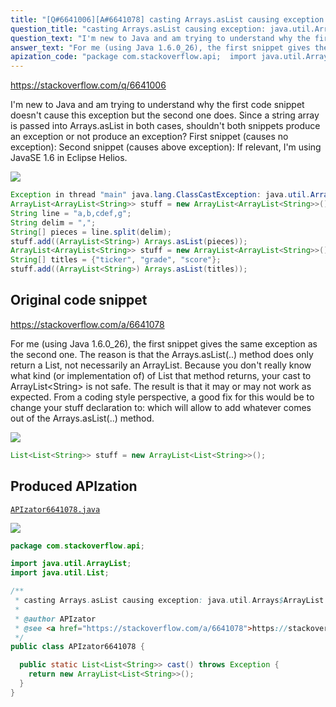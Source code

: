 ```yaml
---
title: "[Q#6641006][A#6641078] casting Arrays.asList causing exception: java.util.Arrays$ArrayList cannot be cast to java.util.ArrayList"
question_title: "casting Arrays.asList causing exception: java.util.Arrays$ArrayList cannot be cast to java.util.ArrayList"
question_text: "I'm new to Java and am trying to understand why the first code snippet doesn't cause this exception but the second one does.  Since a string array is passed into Arrays.asList in both cases, shouldn't both snippets produce an exception or not produce an exception? First snippet (causes no exception): Second snippet (causes above exception): If relevant, I'm using JavaSE 1.6 in Eclipse Helios."
answer_text: "For me (using Java 1.6.0_26), the first snippet gives the same exception as the second one. The reason is that the Arrays.asList(..) method does only return a List, not necessarily an ArrayList. Because you don't really know what kind (or implementation of) of List that method returns, your cast to ArrayList<String> is not safe. The result is that it may or may not work as expected. From a coding style perspective, a good fix for this would be to change your stuff declaration to: which will allow to add whatever comes out of the Arrays.asList(..) method."
apization_code: "package com.stackoverflow.api;  import java.util.ArrayList; import java.util.List;  /**  * casting Arrays.asList causing exception: java.util.Arrays$ArrayList cannot be cast to java.util.ArrayList  *  * @author APIzator  * @see <a href=\"https://stackoverflow.com/a/6641078\">https://stackoverflow.com/a/6641078</a>  */ public class APIzator6641078 {    public static List<List<String>> cast() throws Exception {     return new ArrayList<List<String>>();   } }"
---
```


https://stackoverflow.com/q/6641006

I&#x27;m new to Java and am trying to understand why the first code snippet doesn&#x27;t cause this exception but the second one does.  Since a string array is passed into Arrays.asList in both cases, shouldn&#x27;t both snippets produce an exception or not produce an exception?
First snippet (causes no exception):
Second snippet (causes above exception):
If relevant, I&#x27;m using JavaSE 1.6 in Eclipse Helios.


<div class="code-logo"><img src="/stackoverflow.png" /></div>

```java
Exception in thread "main" java.lang.ClassCastException: java.util.Arrays$ArrayList cannot be cast to java.util.ArrayList
ArrayList<ArrayList<String>> stuff = new ArrayList<ArrayList<String>>();
String line = "a,b,cdef,g";
String delim = ",";
String[] pieces = line.split(delim);
stuff.add((ArrayList<String>) Arrays.asList(pieces));
ArrayList<ArrayList<String>> stuff = new ArrayList<ArrayList<String>>();
String[] titles = {"ticker", "grade", "score"};
stuff.add((ArrayList<String>) Arrays.asList(titles));
```


## Original code snippet

https://stackoverflow.com/a/6641078

For me (using Java 1.6.0_26), the first snippet gives the same exception as the second one. The reason is that the Arrays.asList(..) method does only return a List, not necessarily an ArrayList. Because you don&#x27;t really know what kind (or implementation of) of List that method returns, your cast to ArrayList&lt;String&gt; is not safe. The result is that it may or may not work as expected. From a coding style perspective, a good fix for this would be to change your stuff declaration to:
which will allow to add whatever comes out of the Arrays.asList(..) method.

<div class="code-logo"><img src="/stackoverflow.png" /></div>

```java
List<List<String>> stuff = new ArrayList<List<String>>();
```

## Produced APIzation

[`APIzator6641078.java`](https://github.com/pasqualesalza/apization/raw/main/data/search/APIzator6641078.java)

<div class="code-logo"><img src="/apizator.png" /></div>

```java
package com.stackoverflow.api;

import java.util.ArrayList;
import java.util.List;

/**
 * casting Arrays.asList causing exception: java.util.Arrays$ArrayList cannot be cast to java.util.ArrayList
 *
 * @author APIzator
 * @see <a href="https://stackoverflow.com/a/6641078">https://stackoverflow.com/a/6641078</a>
 */
public class APIzator6641078 {

  public static List<List<String>> cast() throws Exception {
    return new ArrayList<List<String>>();
  }
}

```